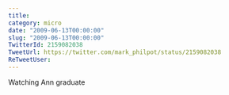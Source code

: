 ```yaml
---
title: 
category: micro
date: "2009-06-13T00:00:00"
slug: "2009-06-13T00:00:00"
TwitterId: 2159082038
TweetUrl: https://twitter.com/mark_philpot/status/2159082038
ReTweetUser: 
---
```


Watching Ann graduate